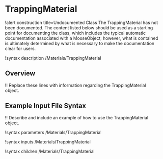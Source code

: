 # TrappingMaterial

!alert construction title=Undocumented Class
The TrappingMaterial has not been documented. The content listed below should be used as a starting point for
documenting the class, which includes the typical automatic documentation associated with a
MooseObject; however, what is contained is ultimately determined by what is necessary to make the
documentation clear for users.

!syntax description /Materials/TrappingMaterial

## Overview

!! Replace these lines with information regarding the TrappingMaterial object.

## Example Input File Syntax

!! Describe and include an example of how to use the TrappingMaterial object.

!syntax parameters /Materials/TrappingMaterial

!syntax inputs /Materials/TrappingMaterial

!syntax children /Materials/TrappingMaterial
